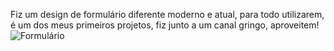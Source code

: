 Fiz um design de formulário diferente moderno e atual, 
para todo utilizarem, é um dos meus primeiros projetos, 
fiz junto a um canal gringo, aproveitem! 
![Formulário](https://prnt.sc/_fNxKF1dF3-L)
